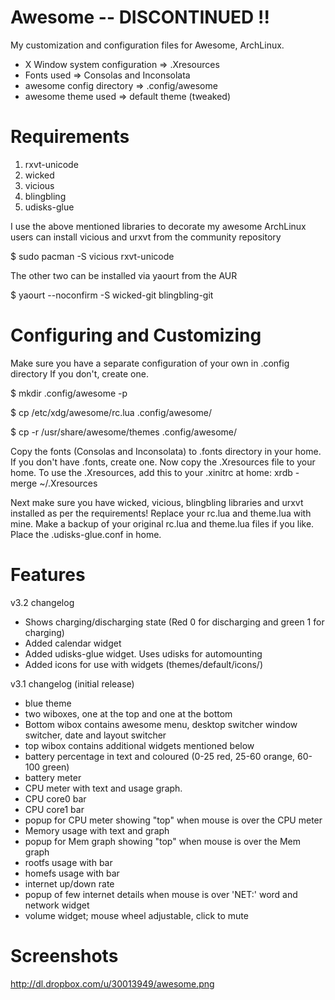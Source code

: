 Awesome -- DISCONTINUED !!
=======

My customization and configuration files for Awesome, ArchLinux.

+ X Window system configuration => .Xresources
+ Fonts used => Consolas and Inconsolata
+ awesome config directory => .config/awesome
+ awesome theme used => default theme (tweaked)

Requirements
============

1. rxvt-unicode
2. wicked
3. vicious
4. blingbling
5. udisks-glue

I use the above mentioned libraries to decorate my awesome
ArchLinux users can install vicious and urxvt from the community repository

$ sudo pacman -S vicious rxvt-unicode

The other two can be installed via yaourt from the AUR

$ yaourt --noconfirm -S wicked-git blingbling-git


Configuring and Customizing
===========================

Make sure you have a separate configuration of your own in .config directory
If you don't, create one.

$ mkdir .config/awesome -p

$ cp /etc/xdg/awesome/rc.lua .config/awesome/

$ cp -r /usr/share/awesome/themes .config/awesome/

Copy the fonts (Consolas and Inconsolata) to .fonts directory in your home. If you don't have .fonts, create one.
Now copy the .Xresources file to your home. To use the .Xresources, add this to your .xinitrc at home: 
xrdb -merge ~/.Xresources

Next make sure you have wicked, vicious, blingbling libraries and urxvt installed as per the requirements!
Replace your rc.lua and theme.lua with mine. Make a backup of your original rc.lua and theme.lua files if you like.
Place the .udisks-glue.conf in home.

Features
========

v3.2 changelog
+ Shows charging/discharging state (Red 0 for discharging and green 1 for charging)
+ Added calendar widget
+ Added udisks-glue widget. Uses udisks for automounting
+ Added icons for use with widgets (themes/default/icons/)

v3.1 changelog (initial release)
+ blue theme
+ two wiboxes, one at the top and one at the bottom
+ Bottom wibox contains awesome menu, desktop switcher window switcher, date and layout switcher
+ top wibox contains additional widgets mentioned below
+ battery percentage in text and coloured (0-25 red, 25-60 orange, 60-100 green)
+ battery meter
+ CPU meter with text and usage graph.
+ CPU core0 bar
+ CPU core1 bar 
+ popup for CPU meter showing "top" when mouse is over the CPU meter
+ Memory usage with text and graph
+ popup for Mem graph showing "top" when mouse is over the Mem graph
+ rootfs usage with bar
+ homefs usage with bar
+ internet up/down rate
+ popup of few internet details when mouse is over 'NET:' word and network widget
+ volume widget; mouse wheel adjustable, click to mute

Screenshots
===========

http://dl.dropbox.com/u/30013949/awesome.png
